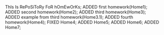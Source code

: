 ThIs Is RePoSiToRy FoR hOmEwOrKs;
ADDED first homework(Home1);
ADDED second homework(Home2);
ADDED third homework(Home3);
ADDED example from third homework(Home3.1);
ADDED fourth homework(Home4);
FIXED Home4;
ADDED Home5;
ADDED Home6;
ADDED Home7;